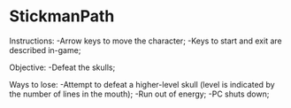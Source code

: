 # StickmanPath

Instructions:
-Arrow keys to move the character;
-Keys to start and exit are described in-game;

Objective:
-Defeat the skulls;

Ways to lose:
-Attempt to defeat a higher-level skull (level is indicated by the number of lines in the mouth);
-Run out of energy;
-PC shuts down;
